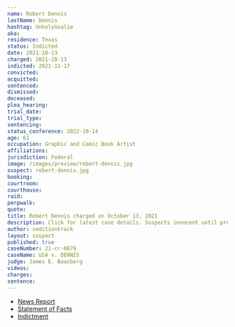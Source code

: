 ```yaml
---
name: Robert Dennis
lastName: Dennis
hashtag: UnholyGoalie
aka:
residence: Texas
status: Indicted
date: 2021-10-13
charged: 2021-10-13
indicted: 2021-11-17
convicted:
acquitted:
sentenced:
dismissed:
deceased:
plea_hearing:
trial_date:
trial_type:
sentencing:
status_conference: 2022-10-14
age: 61
occupation: Graphic and Comic Book Artist
affiliations:
jurisdiction: Federal
image: /images/preview/robert-dennis.jpg
suspect: robert-dennis.jpg
booking:
courtroom:
courthouse:
raid:
perpwalk:
quote:
title: Robert Dennis charged on October 13, 2021
description: Click for latest case details. Suspects innocent until proven guilty.
author: seditiontrack
layout: suspect
published: true
caseNumber: 21-cr-0679
caseName: USA v. DENNIS
judge: James E. Boasberg
videos:
charges:
sentence:
---
```

- [News Report](https://www.dallasnews.com/news/crime/2021/10/21/garland-man-is-latest-to-be-arrested-for-capitol-riot-after-feds-say-he-fought-with-officers/)
- [Statement of Facts](https://www.justice.gov/usao-dc/case-multi-defendant/file/1458761/download)
- [Indictment](https://www.justice.gov/usao-dc/case-multi-defendant/file/1458756/download)
